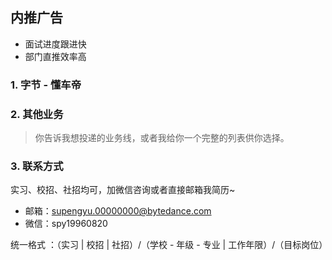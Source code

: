 ## 内推广告

- 面试进度跟进快
- 部门直推效率高

### 1. 字节 - 懂车帝

### 2. 其他业务

> 你告诉我想投递的业务线，或者我给你一个完整的列表供你选择。

### 3. 联系方式
实习、校招、社招均可，加微信咨询或者直接邮箱我简历~

- 邮箱：supengyu.00000000@bytedance.com
- 微信：spy19960820

统一格式 ：（实习 | 校招 | 社招）/（学校 - 年级 - 专业 | 工作年限）/（目标岗位）

